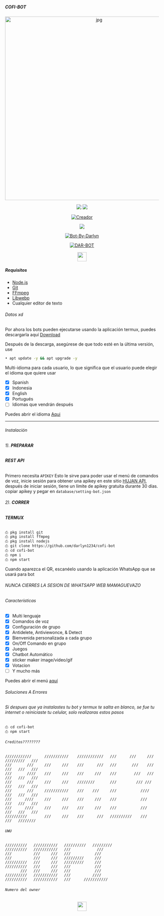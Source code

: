 ##### COFI-BOT

<p align="center">
<img src="https://github.com/darlyn1234/penexd/blob/master/dararchivos/imagen/sofff.jpg" alt="jpg" width="600" height="600"/>
</p>
<p align="center">
    <img
        src="https://img.shields.io/badge/node.js%20-%2343853D.svg?&style=for-the-badge&logo=node.js&logoColor=white" />
    <img
        src="https://img.shields.io/badge/javascript%20-%23323330.svg?&style=for-the-badge&logo=javascript&logoColor=%23F7DF1E" />
</p>

<p align="center">
<a href="https://github.com/darlyn1234"><img title="Creador" src="https://img.shields.io/badge/Author-Darlyn-purple.svg?style=for-the-badge&logo=github"></a>
</p>

<p align="center">
  <a href="https://www.youtube.com/"><img src="https://img.shields.io/badge/YouTube-DARLYN IWI-ff0000?style=for-the-badge&logo=youtube&logoColor=ff0000&lihttps://youtu.be/n9fUrhPf5-8-8" /></a>
  <a name=hendra759&label=VIEWS&style=flat-square&color=orange" />

<p align="center">
</p>
<p align="center">
<a href="##"><img title="Bot-By-Darlyn" src="https://img.shields.io/static/v1?label=Lenguaje&message=Espa%C3%B1ol&color=purple"></a>
</p>
<p align="center">
<a href="#"><img title="DAR-BOT" src="https://img.shields.io/static/v1?label=WhatsApp&message=Bot&color=red"></a>
</p>
                                                                                                              
<p align='center'>
   <a href="https://wa.me/51918303426"><img height="30" src="https://github.com/shanduy/ShanBot/blob/main/temples/d9d97d48264770f85d35c208f279152c.png?raw=true"></a>
</P>

##### Requisitos
* [Node.js](https://nodejs.org/en/)
* [Git](https://git-scm.com/downloads)
* [FFmpeg](https://github.com/BtbN/FFmpeg-Builds/releases/download/autobuild-2020-12-08-13-03/ffmpeg-n4.3.1-26-gca55240b8c-win64-gpl-4.3.zip)
* [Libwebp](https://developers.google.com/speed/webp/download)
* Cualquier editor de texto

###### Datos xd
Por ahora los bots pueden ejecutarse usando la aplicación termux, puedes descargarla aquí [Download](https://f-droid.org/en/packages/com.termux/) 

Después de la descarga, asegúrese de que todo esté en la última versión, use
```bash 
• apt update -y && apt upgrade -y
```
Multi-idioma para cada usuario, lo que significa que el usuario puede elegir el idioma que quiere usar

- [x] Spanish
- [x] Indonesia
- [x] English
- [x] Portugués
- [ ] Idiomas que vendrán después

Puedes abrir el idioma  [Aqui](https://github.com/darlyn1234/cofi-bot/tree/main/language)
***

###### Instalación

###### 1). **PREPARAR**

###### **REST API**

Primero necesita `APIKEY` Esto le sirve para poder usar el menú de comandos de voz, inicie sesión para obtener una apikey en este sitio [HUJAN API](http://hujanapi.xyz/login), después de iniciar sesión, tiene un límite de apikey gratuita durante 30 días. copiar apikey y pegar en `database/setting-bot.json` 

###### 2). **CORRER**
###### **TERMUX**

```bash
⎙ pkg install git
⎙ pkg install ffmpeg
⎙ pkg install nodejs
⎙ git clone https://github.com/darlyn1234/cofi-bot
⎙ cd cofi-bot
⎙ npm i
⎙ npm start
```
Cuando aparezca el QR, escanéelo usando la aplicación WhatsApp que se usará para bot
###### NUNCA CIERRES LA SESION DE WHATSAPP WEB MAMAGUEVAZO
###### Características

- [x] Multi lenguaje
- [x] Comandos de voz 
- [x] Configuración de grupo
- [x] Antidelete, Antiviewonce, & Detect
- [x] Bienvenida personalizada a cada grupo
- [x] On/Off Comando en grupo
- [x] Juegos 
- [x] Chatbot Automático
- [x] sticker maker image/video/gif
- [x] Votacion 
- [ ] Y mucho más

Puedes abrir el menú [aquí](https://github.com/darlyn1234/cofi-bot/blob/main/functions/menu.js)

###### Soluciones A Errores
###### Si despues que ya instalastes tu bot y termux te salta en blanco, se fue tu internet o reiniciaste tu celular, solo realizaras estos pasos ######

```bash
⎙ cd cofi-bot
⎙ npm start
```
###### `Creditos????????`
```
////////////      ///////////    ////////////   ///      ///     ///    /////////   ///
///       ///     ///     ///    ///      ///   ///       ///    ///    ///   ///   ///
///       ////    ///     ///    ///     ///    ///        ///   ///    ///   ///   ///
///       ///     ///     ///    ////////       ///         /// ///     ///   ///   ///
///       ///     ///////////    ///    ///     ///           ////      ///   ///   ///
///      ////     ///     ///    ///     ///    ///           ///       ///   ///   ///
///      ////     ///     ///    ///     ///    ///           ///       ///   ///   ///
//////////        ///     ///    ///      ///   //////////    ///       ///   ////////
```
###### `UWU`
```
//////////   ///////////   //////////   /////////   
//////////   ///////////   ///            ///
///          ///     ///   ///           ///
///          ///     ///   /////////     ///
//////////   ///     ///   /////////     ///
//////////   ///     ///   ///           ///
       ///   ///     ///   ///           ///
//////////   ///////////   ///          ////
//////////   ///////////   ///      ///////////
```
###### `Numero del owner`

<p align='center'>
   <a href="https://wa.me/51918303426"><img height="30" src="https://github.com/shanduy/ShanBot/blob/main/temples/d9d97d48264770f85d35c208f279152c.png?raw=true"></a>
</P>

